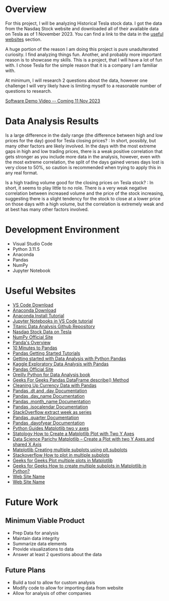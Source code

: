 # Overview

For this project, I will be analyzing Historical Tesla stock data. I got the data from the Nasdaq Stock website and downloaded all of their available data on Tesla as of 1 November 2023. You can find a link to the data in the [useful websites](#useful-websites) section. 

A huge portion of the reason I am doing this project is pure unadulterated curiosity. I find analyzing things fun. Another, and probably more important reason is to showcase my skills. This is a project, that I will have a lot of fun with. I chose Tesla for the simple reason that it is a company I am familiar with. 

At minimum, I will research 2 questions about the data, however one challenge I will very likely have is limiting myself to a reasonable number of questions to research.

[Software Demo Video -- Coming 11 Nov 2023](http://youtube.link.goes.here)

# Data Analysis Results

Is a large difference in the daily range (the difference between high and low prices for the day) good for Tesla closing prices?
: In short, possibly, but many other factors are likely involved. In the days with the most extreme gaps in high and low trading prices, there is a weak positive correlation that gets stronger as you include more data in the analysis, however, even with the most extreme correlation, the split of the days gained verses days lost is very close to 50%, so caution is recommended when trying to apply this in any real format. 

Is a high trading volume good for the closing prices on Tesla stock?
: In short, it seems to play little to no role. There is a very weak negative correlation between increased volume and the price of the stock increasing, suggesting there is a slight tendency for the stock to close at a lower price on those days with a high volume, but the correlation is extremely weak and at best has many other factors involved. 

# Development Environment

* Visual Studio Code
* Python 3.11.5 
* Anaconda
* Pandas
* NumPy
* Jupyter Notebook

# Useful Websites

* [VS Code Download](https://code.visualstudio.com/download)
* [Anaconda Download](https://www.anaconda.com/)
* [Anaconda Install Tutorial](https://www.youtube.com/watch?v=h1sAzPojKMg)
* [Jupyter Notebooks in VS Code tutorial](https://www.youtube.com/watch?v=DA6ZAHBPF1U)
* [Titanic Data Analysis Github Repository](https://github.com/claudiaregio/data-science)
* [Nasdaq Stock Data on Tesla](https://www.nasdaq.com/market-activity/stocks/tsla/historical)
* [NumPy Official Site](https://numpy.org/)
* [Panda's Overview](https://pandas.pydata.org/docs/getting_started/overview.html)
* [10 Minutes to Pandas](https://pandas.pydata.org/docs/user_guide/10min.html#min)
* [Pandas Getting Started Tutorials](https://pandas.pydata.org/docs/getting_started/intro_tutorials/index.html)
* [Getting started with Data Analysis with Python Pandas](https://towardsdatascience.com/getting-started-to-data-analysis-with-python-pandas-with-titanic-dataset-a195ab043c77)
* [Kaggle Exploratory Data Analysis with Pandas](https://www.kaggle.com/code/kashnitsky/topic-1-exploratory-data-analysis-with-pandas/notebook)
* [Pandas Official Site](https://pandas.pydata.org/)
* [Oreilly Python for Data Analysis book](https://learning.oreilly.com/library/view/python-for-data/9781098104023/)
* [Geeks For Geeks Pandas DataFrame describe() Method](https://www.geeksforgeeks.org/python-pandas-dataframe-describe-method/#)
* [Cleaning Up Currency Data with Pandas](https://pbpython.com/currency-cleanup.html)
* [Pandas .dt and .day Documentation](https://pandas.pydata.org/docs/reference/api/pandas.Series.dt.day.html)
* [Pandas .day_name Documentation](https://pandas.pydata.org/pandas-docs/stable/reference/api/pandas.Series.dt.day_name.html)
* [Pandas .month_name Documentation](https://pandas.pydata.org/pandas-docs/stable/reference/api/pandas.Series.dt.month_name.html)
* [Pandas .isocalendar Documentation](https://pandas.pydata.org/docs/reference/api/pandas.Series.dt.isocalendar.html)
* [StackOverflow extract week as series](https://stackoverflow.com/questions/61636684/pandas-extract-week-of-year-and-year-from-date)
* [Pandas .quarter Documentation](https://pandas.pydata.org/pandas-docs/stable/reference/api/pandas.Series.dt.quarter.html)
* [Pandas .dayofyear Documentation](https://pandas.pydata.org/docs/reference/api/pandas.Series.dt.dayofyear.html)
* [Python Guides Matplotlib two y axes](https://pythonguides.com/matplotlib-two-y-axes/)
* [Statology How to Create a Matplotlib Plot with Two Y Axes](https://www.statology.org/matplotlib-two-y-axes/)
* [Data Science Parichy Matplotlib – Create a Plot with two Y Axes and shared X Axis](https://datascienceparichay.com/article/matplotlib-create-plot-with-two-y-axes-and-shared-x-axis/)
* [Matplotlib Creating multiple subplots using plt.subplots](https://matplotlib.org/stable/gallery/subplots_axes_and_figures/subplots_demo.html)
* [Stackoverflow How to plot in multiple subplots](https://stackoverflow.com/questions/31726643/how-to-plot-in-multiple-subplots)
* [Geeks for Geeks Plot multiple plots in Matplotlib](https://www.geeksforgeeks.org/plot-multiple-plots-in-matplotlib/#)
* [Geeks for Geeks How to create multiple subplots in Matplotlib in Python?](https://www.geeksforgeeks.org/how-to-create-multiple-subplots-in-matplotlib-in-python/)
* [Web Site Name](http://url.link.goes.here)
* [Web Site Name](http://url.link.goes.here)

# Future Work
## Minimum Viable Product
* Prep Data for analysis
* Maintain data integrity
* Summarize data elements
* Provide visualizations to data
* Answer at least 2 questions about the data

## Future Plans
* Build a tool to allow for custom analysis
* Modify code to allow for importing data from website 
* Allow for analysis of other companies